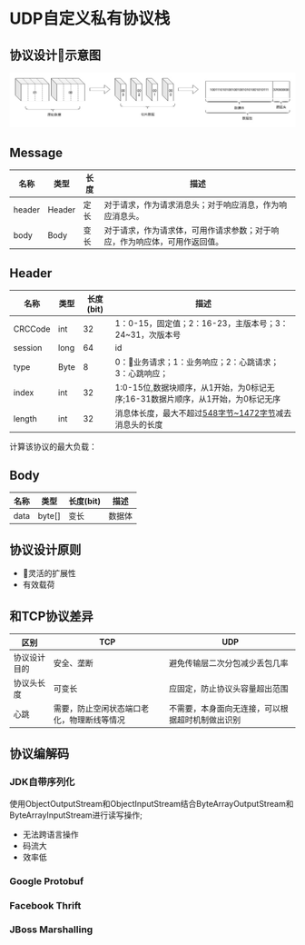 # UDP自定义私有协议栈

## 协议设计示意图
![协议设计示意图](images/udp-demo-protocol-sketch.jpg)

## Message
名称|类型|长度|描述
-|-|-|-
header|Header|定长|对于请求，作为请求消息头；对于响应消息，作为响应消息头。
body|Body|变长|对于请求，作为请求体，可用作请求参数；对于响应，作为响应体，可用作返回值。

## Header
名称|类型|长度(bit)|描述
-|-|-|-
CRCCode|int|32|1：0-15，固定值；2：16-23，主版本号；3：24~31，次版本号
session|long|64|id
type|Byte|8|0：业务请求；1：业务响应；2：心跳请求；3：心跳响应；
index|int|32|1:0-15位,数据块顺序，从1开始，为0标记无序;16-31数据片顺序，从1开始，为0标记无序
length|int|32|消息体长度，最大不超过[548字节~1472字节](protocol.md)减去消息头的长度

计算该协议的最大负载：

## Body
名称|类型|长度(bit)|描述
-|-|-|-
data|byte[]|变长|数据体

## 协议设计原则
- 灵活的扩展性
- 有效载荷

## 和TCP协议差异
区别|TCP|UDP
-|-|-
协议设计目的|安全、垄断|避免传输层二次分包减少丢包几率
协议头长度|可变长|应固定，防止协议头容量超出范围
心跳|需要，防止空闲状态端口老化，物理断线等情况|不需要，本身面向无连接，可以根据超时机制做出识别

## 协议编解码
### JDK自带序列化
使用ObjectOutputStream和ObjectInputStream结合ByteArrayOutputStream和ByteArrayInputStream进行读写操作;
- 无法跨语言操作
- 码流大
- 效率低

### Google Protobuf

### Facebook Thrift

### JBoss Marshalling
